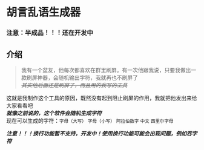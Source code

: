 # 胡言乱语生成器
### 注意：半成品！！！还在开发中
## 介绍
> 我有一个盆友，他每次都喜欢在群里刷屏。有一次他跟我说，只要我做出一款刷屏神器，会随机输出字符，我就再也不刷屏了  
> *~~其实他后面还是刷屏了，而且用的我写的工具~~*  
  
这就是我制作这个工具的原因，既然没有起到阻止刷屏的作用，我就把他发出来给大家看看吧  
***就像之前说的，这个软件会随机生成字符***  
现在可以生成的字符：`字母（大写）` `字母（小写）` `阿拉伯数字` `中文` `西里尔字母`
  
***注意！！！换行功能暂不支持，开发中！使用换行功能可能会出现问题，例如吞字符***
